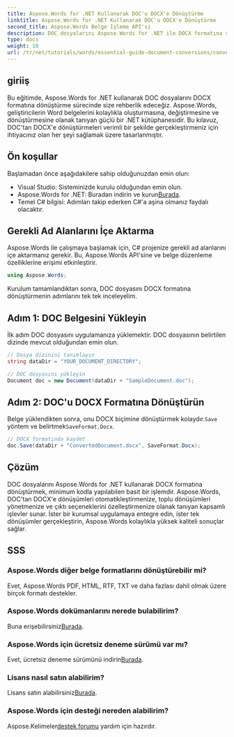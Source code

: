 ```yaml
---
title: Aspose.Words for .NET Kullanarak DOC'u DOCX'e Dönüştürme
linktitle: Aspose.Words for .NET Kullanarak DOC'u DOCX'e Dönüştürme
second_title: Aspose.Words Belge İşleme API'si
description: DOC dosyalarını Aspose.Words for .NET ile DOCX formatına sorunsuz bir şekilde nasıl dönüştüreceğinizi öğrenin. Adım adım kılavuzumuz ön koşulları, kod örneklerini ve gelişmiş seçenekleri kapsar.
type: docs
weight: 10
url: /tr/net/tutorials/words/essential-guide-document-conversions/convert-doc-to-docx/
---
```

## giriiş

Bu eğitimde, Aspose.Words for .NET kullanarak DOC dosyalarını DOCX formatına dönüştürme sürecinde size rehberlik edeceğiz. Aspose.Words, geliştiricilerin Word belgelerini kolaylıkla oluşturmasına, değiştirmesine ve dönüştürmesine olanak tanıyan güçlü bir .NET kütüphanesidir. Bu kılavuz, DOC'tan DOCX'e dönüştürmeleri verimli bir şekilde gerçekleştirmeniz için ihtiyacınız olan her şeyi sağlamak üzere tasarlanmıştır.

## Ön koşullar

Başlamadan önce aşağıdakilere sahip olduğunuzdan emin olun:
- Visual Studio: Sisteminizde kurulu olduğundan emin olun.
-  Aspose.Words for .NET: Buradan indirin ve kurun[Burada](https://releases.aspose.com/words/net/).
- Temel C# bilgisi: Adımları takip ederken C#'a aşina olmanız faydalı olacaktır.

## Gerekli Ad Alanlarını İçe Aktarma

Aspose.Words ile çalışmaya başlamak için, C# projenize gerekli ad alanlarını içe aktarmanız gerekir. Bu, Aspose.Words API'sine ve belge düzenleme özelliklerine erişimi etkinleştirir.

```csharp
using Aspose.Words;
```

Kurulum tamamlandıktan sonra, DOC dosyasını DOCX formatına dönüştürmenin adımlarını tek tek inceleyelim.

## Adım 1: DOC Belgesini Yükleyin

İlk adım DOC dosyasını uygulamanıza yüklemektir. DOC dosyasının belirtilen dizinde mevcut olduğundan emin olun.

```csharp
// Dosya dizinini tanımlayın
string dataDir = "YOUR_DOCUMENT_DIRECTORY";

// DOC dosyasını yükleyin
Document doc = new Document(dataDir + "SampleDocument.doc");
```

## Adım 2: DOC'u DOCX Formatına Dönüştürün

 Belge yüklendikten sonra, onu DOCX biçimine dönüştürmek kolaydır.`Save` yöntem ve belirtmek`SaveFormat.Docx`.

```csharp
// DOCX formatında kaydet
doc.Save(dataDir + "ConvertedDocument.docx", SaveFormat.Docx);
```

## Çözüm

DOC dosyalarını Aspose.Words for .NET kullanarak DOCX formatına dönüştürmek, minimum kodla yapılabilen basit bir işlemdir. Aspose.Words, DOC'tan DOCX'e dönüşümleri otomatikleştirmenize, toplu dönüşümleri yönetmenize ve çıktı seçeneklerini özelleştirmenize olanak tanıyan kapsamlı işlevler sunar. İster bir kurumsal uygulamaya entegre edin, ister tek dönüşümler gerçekleştirin, Aspose.Words kolaylıkla yüksek kaliteli sonuçlar sağlar.

## SSS

### Aspose.Words diğer belge formatlarını dönüştürebilir mi?
Evet, Aspose.Words PDF, HTML, RTF, TXT ve daha fazlası dahil olmak üzere birçok formatı destekler.

### Aspose.Words dokümanlarını nerede bulabilirim?
 Buna erişebilirsiniz[Burada](https://reference.aspose.com/words/net/).

### Aspose.Words için ücretsiz deneme sürümü var mı?
 Evet, ücretsiz deneme sürümünü indirin[Burada](https://releases.aspose.com/).

### Lisans nasıl satın alabilirim?
 Lisans satın alabilirsiniz[Burada](https://purchase.conholdate.com/buy).

### Aspose.Words için desteği nereden alabilirim?
Aspose.Kelimeler[destek forumu](https://forum.aspose.com/c/words/8) yardım için hazırdır.


